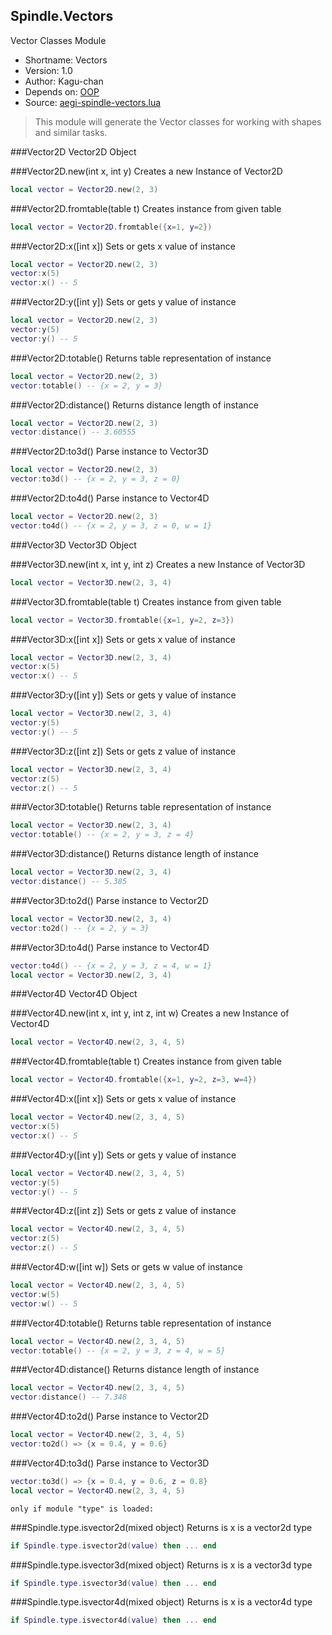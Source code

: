 Spindle.Vectors
---------------
Vector Classes Module

* Shortname: Vectors
* Version: 1.0
* Author: Kagu-chan
* Depends on: [OOP](../modules/oop.md)
* Source: [aegi-spindle-vectors.lua](https://github.com/Kagurame/AegiSpindle/blob/master/src/aegi-spindle-vectors.lua)

> This module will generate the Vector classes for working with shapes and similar tasks.

###Vector2D
Vector2D Object

###Vector2D.new(int x, int y)
Creates a new Instance of Vector2D
```lua
local vector = Vector2D.new(2, 3)
```

###Vector2D.fromtable(table t)
Creates instance from given table
```lua
local vector = Vector2D.fromtable({x=1, y=2})
```

###Vector2D:x([int x])
Sets or gets x value of instance
```lua
local vector = Vector2D.new(2, 3)
vector:x(5)
vector:x() -- 5
```

###Vector2D:y([int y])
Sets or gets y value of instance
```lua
local vector = Vector2D.new(2, 3)
vector:y(5)
vector:y() -- 5
```

###Vector2D:totable()
Returns table representation of instance
```lua
local vector = Vector2D.new(2, 3)
vector:totable() -- {x = 2, y = 3}
```

###Vector2D:distance()
Returns distance length of instance
```lua
local vector = Vector2D.new(2, 3)
vector:distance() -- 3.60555
```

###Vector2D:to3d()
Parse instance to Vector3D
```lua
local vector = Vector2D.new(2, 3)
vector:to3d() -- {x = 2, y = 3, z = 0}
```

###Vector2D:to4d()
Parse instance to Vector4D
```lua
local vector = Vector2D.new(2, 3)
vector:to4d() -- {x = 2, y = 3, z = 0, w = 1}
```

###Vector3D
Vector3D Object

###Vector3D.new(int x, int y, int z)
Creates a new Instance of Vector3D
```lua
local vector = Vector3D.new(2, 3, 4)
```

###Vector3D.fromtable(table t)
Creates instance from given table
```lua
local vector = Vector3D.fromtable({x=1, y=2, z=3})
```

###Vector3D:x([int x])
Sets or gets x value of instance
```lua
local vector = Vector3D.new(2, 3, 4)
vector:x(5)
vector:x() -- 5
```

###Vector3D:y([int y])
Sets or gets y value of instance
```lua
local vector = Vector3D.new(2, 3, 4)
vector:y(5)
vector:y() -- 5
```

###Vector3D:z([int z])
Sets or gets z value of instance
```lua
local vector = Vector3D.new(2, 3, 4)
vector:z(5)
vector:z() -- 5
```

###Vector3D:totable()
Returns table representation of instance
```lua
local vector = Vector3D.new(2, 3, 4)
vector:totable() -- {x = 2, y = 3, z = 4}
```

###Vector3D:distance()
Returns distance length of instance
```lua
local vector = Vector3D.new(2, 3, 4)
vector:distance() -- 5.385
```

###Vector3D:to2d()
Parse instance to Vector2D
```lua
local vector = Vector3D.new(2, 3, 4)
vector:to2d() -- {x = 2, y = 3}
```

###Vector3D:to4d()
Parse instance to Vector4D
```lua
vector:to4d() -- {x = 2, y = 3, z = 4, w = 1}
local vector = Vector3D.new(2, 3, 4)
```

###Vector4D
Vector4D Object

###Vector4D.new(int x, int y, int z, int w)
Creates a new Instance of Vector4D
```lua
local vector = Vector4D.new(2, 3, 4, 5)
```

###Vector4D.fromtable(table t)
Creates instance from given table
```lua
local vector = Vector4D.fromtable({x=1, y=2, z=3, w=4})
```

###Vector4D:x([int x])
Sets or gets x value of instance
```lua
local vector = Vector4D.new(2, 3, 4, 5)
vector:x(5)
vector:x() -- 5
```

###Vector4D:y([int y])
Sets or gets y value of instance
```lua
local vector = Vector4D.new(2, 3, 4, 5)
vector:y(5)
vector:y() -- 5
```

###Vector4D:z([int z])
Sets or gets z value of instance
```lua
local vector = Vector4D.new(2, 3, 4, 5)
vector:z(5)
vector:z() -- 5
```

###Vector4D:w([int w])
Sets or gets w value of instance
```lua
local vector = Vector4D.new(2, 3, 4, 5)
vector:w(5)
vector:w() -- 5
```

###Vector4D:totable()
Returns table representation of instance
```lua
local vector = Vector4D.new(2, 3, 4, 5)
vector:totable() -- {x = 2, y = 3, z = 4, w = 5}
```

###Vector4D:distance()
Returns distance length of instance
```lua
local vector = Vector4D.new(2, 3, 4, 5)
vector:distance() -- 7.348
```

###Vector4D:to2d()
Parse instance to Vector2D
```lua
local vector = Vector4D.new(2, 3, 4, 5)
vector:to2d() => {x = 0.4, y = 0.6}
```

###Vector4D:to3d()
Parse instance to Vector3D
```lua
vector:to3d() => {x = 0.4, y = 0.6, z = 0.8}
local vector = Vector4D.new(2, 3, 4, 5)
```


`only if module "type" is loaded:`

###Spindle.type.isvector2d(mixed object)
Returns is x is a vector2d type
```lua
if Spindle.type.isvector2d(value) then ... end
```

###Spindle.type.isvector3d(mixed object)
Returns is x is a vector3d type
```lua
if Spindle.type.isvector3d(value) then ... end
```

###Spindle.type.isvector4d(mixed object)
Returns is x is a vector4d type
```lua
if Spindle.type.isvector4d(value) then ... end
```
